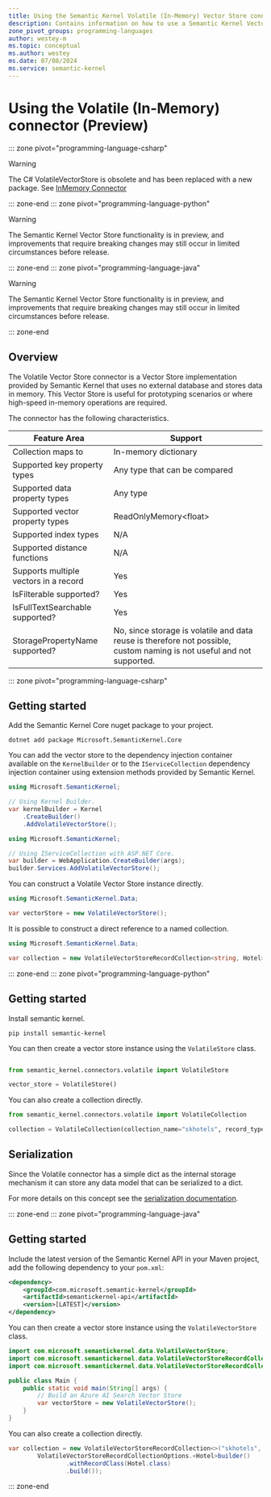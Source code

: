 ```yaml
---
title: Using the Semantic Kernel Volatile (In-Memory) Vector Store connector (Preview)
description: Contains information on how to use a Semantic Kernel Vector store connector to access and manipulate data using the Volatile (in-memory) Semantic Kernel supplied vector store.
zone_pivot_groups: programming-languages
author: westey-m
ms.topic: conceptual
ms.author: westey
ms.date: 07/08/2024
ms.service: semantic-kernel
---
```

# Using the Volatile (In-Memory) connector (Preview)

::: zone pivot="programming-language-csharp"

> [!WARNING]
> The C# VolatileVectorStore is obsolete and has been replaced with a new package.  See [InMemory Connector](./inmemory-connector.md)

::: zone-end
::: zone pivot="programming-language-python"

> [!WARNING]
> The Semantic Kernel Vector Store functionality is in preview, and improvements that require breaking changes may still occur in limited circumstances before release.

::: zone-end
::: zone pivot="programming-language-java"

> [!WARNING]
> The Semantic Kernel Vector Store functionality is in preview, and improvements that require breaking changes may still occur in limited circumstances before release.

::: zone-end

## Overview

The Volatile Vector Store connector is a Vector Store implementation provided by Semantic Kernel that uses no external database and stores data in memory.
This Vector Store is useful for prototyping scenarios or where high-speed in-memory operations are required.

The connector has the following characteristics.

| Feature Area                      | Support                                                                                                                          |
|-----------------------------------|----------------------------------------------------------------------------------------------------------------------------------|
| Collection maps to                | In-memory dictionary                                                                                                             |
| Supported key property types      | Any type that can be compared                                                                                                    |
| Supported data property types     | Any type                                                                                                                         |
| Supported vector property types   | ReadOnlyMemory\<float\>                                                                                                          |
| Supported index types             | N/A                                                                                                                              |
| Supported distance functions      | N/A                                                                                                                              |
| Supports multiple vectors in a record | Yes                                                                                                                          |
| IsFilterable supported?           | Yes                                                                                                                              |
| IsFullTextSearchable supported?   | Yes                                                                                                                              |
| StoragePropertyName supported?    | No, since storage is volatile and data reuse is therefore not possible, custom naming is not useful and not supported.           |

::: zone pivot="programming-language-csharp"

## Getting started

Add the Semantic Kernel Core nuget package to your project.

```dotnetcli
dotnet add package Microsoft.SemanticKernel.Core
```

You can add the vector store to the dependency injection container available on the `KernelBuilder` or to the `IServiceCollection` dependency injection container using extension methods provided by Semantic Kernel.

```csharp
using Microsoft.SemanticKernel;

// Using Kernel Builder.
var kernelBuilder = Kernel
    .CreateBuilder()
    .AddVolatileVectorStore();
```

```csharp
using Microsoft.SemanticKernel;

// Using IServiceCollection with ASP.NET Core.
var builder = WebApplication.CreateBuilder(args);
builder.Services.AddVolatileVectorStore();
```

You can construct a Volatile Vector Store instance directly.

```csharp
using Microsoft.SemanticKernel.Data;

var vectorStore = new VolatileVectorStore();
```

It is possible to construct a direct reference to a named collection.

```csharp
using Microsoft.SemanticKernel.Data;

var collection = new VolatileVectorStoreRecordCollection<string, Hotel>("skhotels");
```

::: zone-end
::: zone pivot="programming-language-python"

## Getting started

Install semantic kernel.

```cli
pip install semantic-kernel
```

You can then create a vector store instance using the `VolatileStore` class.

```python

from semantic_kernel.connectors.volatile import VolatileStore

vector_store = VolatileStore()
```

You can also create a collection directly.

```python
from semantic_kernel.connectors.volatile import VolatileCollection

collection = VolatileCollection(collection_name="skhotels", record_type=Hotel)
```

## Serialization

Since the Volatile connector has a simple dict as the internal storage mechanism it can store any data model that can be serialized to a dict.

For more details on this concept see the [serialization documentation](./../serialization.md).

::: zone-end
::: zone pivot="programming-language-java"

## Getting started

Include the latest version of the Semantic Kernel API in your Maven project, add the following dependency to your `pom.xml`:

```xml
<dependency>
    <groupId>com.microsoft.semantic-kernel</groupId>
    <artifactId>semantickernel-api</artifactId>
    <version>[LATEST]</version>
</dependency>
```

You can then create a vector store instance using the `VolatileVectorStore` class.

```java
import com.microsoft.semantickernel.data.VolatileVectorStore;
import com.microsoft.semantickernel.data.VolatileVectorStoreRecordCollection;
import com.microsoft.semantickernel.data.VolatileVectorStoreRecordCollectionOptions;

public class Main {
    public static void main(String[] args) {
        // Build an Azure AI Search Vector Store
        var vectorStore = new VolatileVectorStore();
    }
}
```
You can also create a collection directly.

```java
var collection = new VolatileVectorStoreRecordCollection<>("skhotels",
        VolatileVectorStoreRecordCollectionOptions.<Hotel>builder()
                .withRecordClass(Hotel.class)
                .build());
```

::: zone-end
